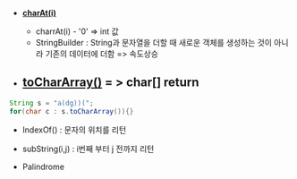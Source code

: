  - [**charAt(i)**](https://github.com/SinJeongEun/Algorithm_study/blob/master/Algorithm_study/src/String/String_charAt_01.java)

    - charrAt(i) - '0' => int 값
    - StringBuilder : String과 문자열을 더할 때 새로운 객체를 생성하는 것이 아니라 기존의 데이터에 더함 => 속도상승

- [**toCharArray()**](https://github.com/SinJeongEun/Algorithm_study/blob/master/Algorithm_study/src/String/ToCharArray.java) = > char[] return
   - 
```java
String s = "a(dg))(";
for(char c : s.toCharArray()){}
```

- IndexOf() : 문자의 위치를 리턴

- subString(i,j) : i번째 부터 j 전까지 리턴

- Palindrome
